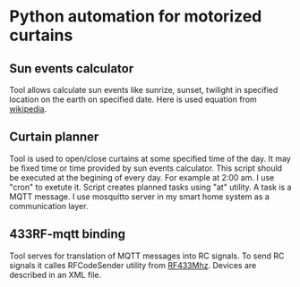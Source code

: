 # Python automation for motorized curtains

## Sun events calculator
Tool allows calculate sun events like sunrize, sunset, twilight in specified location on the earth on specified date. Here is used equation from [wikipedia](https://en.wikipedia.org/wiki/Sunrise_equation).

## Curtain planner
Tool is used to open/close curtains at some specified time of the day. It may be fixed time or time provided by sun events calculator. This script should be executed at the begining of every day. For example at 2:00 am. I use "cron" to exetute it. Script creates planned tasks using "at" utility. A task is a MQTT message. I use mosquitto server in my smart home system as a communication layer.

## 433RF-mqtt binding
Tool serves for translation of MQTT messages into RC signals. To send RC signals it calles RFCodeSender utility from [RF433Mhz](https://github.com/denmatfoton/RF433Mhz). Devices are described in an XML file.
